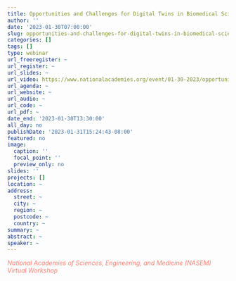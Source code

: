 ```yaml
---
title: Opportunities and Challenges for Digital Twins in Biomedical Sciences
author: ''
date: '2023-01-30T07:00:00'
slug: opportunities-and-challenges-for-digital-twins-in-biomedical-sciences
categories: []
tags: []
type: webinar
url_freeregister: ~
url_register: ~
url_slides: ~
url_video: https://www.nationalacademies.org/event/01-30-2023/opportunities-and-challenges-for-digital-twins-in-biomedical-sciences-a-workshop
url_agenda: ~
url_website: ~
url_audio: ~
url_code: ~
url_pdf: ~
date_end: '2023-01-30T13:30:00'
all_day: no
publishDate: '2023-01-31T15:24:43-08:00'
featured: no
image:
  caption: ''
  focal_point: ''
  preview_only: no
slides: ''
projects: []
location: ~
address:
  street: ~
  city: ~
  region: ~
  postcode: ~
  country: ~
summary: ~
abstract: ~
speaker: ~
---
```

<span style="color: salmon;">*National Academies of Sciences, Engineering, and Medicine (NASEM) Virtual Workshop*</span>

<!--more-->
